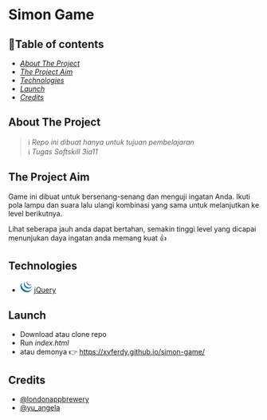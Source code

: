 
# Simon Game

## :round_pushpin:Table of contents
- _[About The Project](#about-the-project)_
- _[The Project Aim](#the-project-aim)_
- _[Technologies](#technologies)_
- _[Launch](#launch)_
- _[Credits](#credits)_

## About The Project
> :information_source: _Repo ini dibuat hanya untuk tujuan pembelajaran_</br>
:information_source: _Tugas Softskill 3ia11_

## The Project Aim
Game ini dibuat untuk bersenang-senang dan menguji ingatan Anda. Ikuti pola lampu dan suara lalu ulangi kombinasi yang sama untuk melanjutkan ke level berikutnya.

Lihat seberapa jauh anda dapat bertahan, semakin tinggi level yang dicapai menunjukan daya ingatan anda memang kuat :thumbsup:

## Technologies
- ![jQuery](images/Jquery.png) [jQuery](https://jquery.com/)

## Launch
- Download atau clone repo
- Run _index.html_
- atau demonya :point_right: https://xvferdy.github.io/simon-game/

## Credits
* [@londonappbrewery](https://github.com/londonappbrewery)
* [@yu_angela](https://twitter.com/yu_angela?lang=en)
